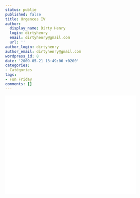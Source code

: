 ```yaml
---
status: publie
published: false
title: Urgences IV
author:
  display_name: Dirty Henry
  login: dirtyhenry
  email: dirtyhenry@gmail.com
  url: ''
author_login: dirtyhenry
author_email: dirtyhenry@gmail.com
wordpress_id: 8
date: '2009-05-21 13:49:06 +0200'
categories:
- Catégories
tags:
- Fun Friday
comments: []
---
```

<iframe width="420" height="315" src="//www.youtube.com/embed/f-_NxroA5DA" frameborder="0"></iframe>
